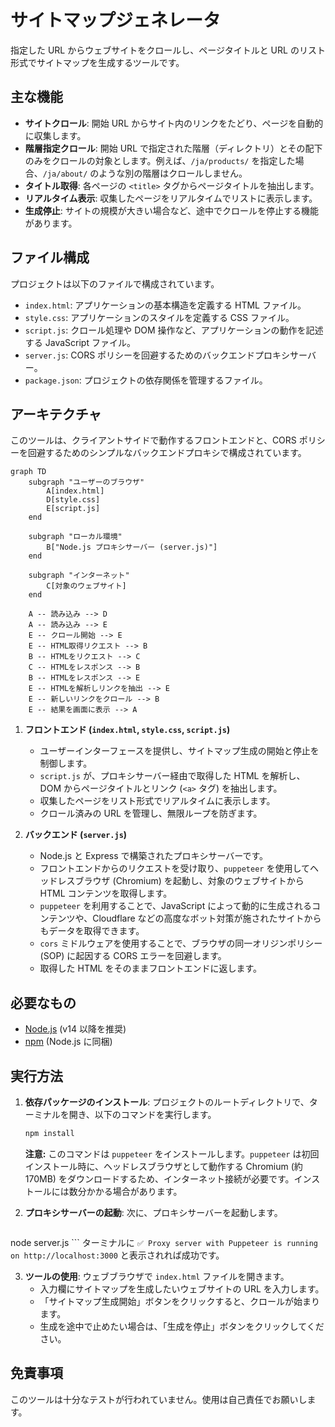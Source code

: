# サイトマップジェネレータ

指定した URL からウェブサイトをクロールし、ページタイトルと URL のリスト形式でサイトマップを生成するツールです。

## 主な機能

-   **サイトクロール**: 開始 URL からサイト内のリンクをたどり、ページを自動的に収集します。
-   **階層指定クロール**: 開始 URL で指定された階層（ディレクトリ）とその配下のみをクロールの対象とします。例えば、`/ja/products/` を指定した場合、`/ja/about/` のような別の階層はクロールしません。
-   **タイトル取得**: 各ページの `<title>` タグからページタイトルを抽出します。
-   **リアルタイム表示**: 収集したページをリアルタイムでリストに表示します。
-   **生成停止**: サイトの規模が大きい場合など、途中でクロールを停止する機能があります。

## ファイル構成

プロジェクトは以下のファイルで構成されています。

-   `index.html`: アプリケーションの基本構造を定義する HTML ファイル。
-   `style.css`: アプリケーションのスタイルを定義する CSS ファイル。
-   `script.js`: クロール処理や DOM 操作など、アプリケーションの動作を記述する JavaScript ファイル。
-   `server.js`: CORS ポリシーを回避するためのバックエンドプロキシサーバー。
-   `package.json`: プロジェクトの依存関係を管理するファイル。

## アーキテクチャ

このツールは、クライアントサイドで動作するフロントエンドと、CORS ポリシーを回避するためのシンプルなバックエンドプロキシで構成されています。

```mermaid
graph TD
    subgraph "ユーザーのブラウザ"
        A[index.html]
        D[style.css]
        E[script.js]
    end

    subgraph "ローカル環境"
        B["Node.js プロキシサーバー (server.js)"]
    end

    subgraph "インターネット"
        C[対象のウェブサイト]
    end

    A -- 読み込み --> D
    A -- 読み込み --> E
    E -- クロール開始 --> E
    E -- HTML取得リクエスト --> B
    B -- HTMLをリクエスト --> C
    C -- HTMLをレスポンス --> B
    B -- HTMLをレスポンス --> E
    E -- HTMLを解析しリンクを抽出 --> E
    E -- 新しいリンクをクロール --> B
    E -- 結果を画面に表示 --> A
```

1.  **フロントエンド (`index.html`, `style.css`, `script.js`)**
    -   ユーザーインターフェースを提供し、サイトマップ生成の開始と停止を制御します。
    -   `script.js` が、プロキシサーバー経由で取得した HTML を解析し、DOM からページタイトルとリンク (`<a>` タグ) を抽出します。
    -   収集したページをリスト形式でリアルタイムに表示します。
    -   クロール済みの URL を管理し、無限ループを防ぎます。

2.  **バックエンド (`server.js`)**
    -   Node.js と Express で構築されたプロキシサーバーです。
    -   フロントエンドからのリクエストを受け取り、`puppeteer` を使用してヘッドレスブラウザ (Chromium) を起動し、対象のウェブサイトから HTML コンテンツを取得します。
    -   `puppeteer` を利用することで、JavaScript によって動的に生成されるコンテンツや、Cloudflare などの高度なボット対策が施されたサイトからもデータを取得できます。
    -   `cors` ミドルウェアを使用することで、ブラウザの同一オリジンポリシー (SOP) に起因する CORS エラーを回避します。
    -   取得した HTML をそのままフロントエンドに返します。

## 必要なもの

-   [Node.js](https://nodejs.org/) (v14 以降を推奨)
-   [npm](https://www.npmjs.com/) (Node.js に同梱)

## 実行方法

1.  **依存パッケージのインストール**:
    プロジェクトのルートディレクトリで、ターミナルを開き、以下のコマンドを実行します。
    ```bash
    npm install
    ```
    **注意:** このコマンドは `puppeteer` をインストールします。`puppeteer` は初回インストール時に、ヘッドレスブラウザとして動作する Chromium (約170MB) をダウンロードするため、インターネット接続が必要です。インストールには数分かかる場合があります。

2.  **プロキシサーバーの起動**:
    次に、プロキシサーバーを起動します。
    ```bash
   node server.js 
    ```
    ターミナルに `✅ Proxy server with Puppeteer is running on http://localhost:3000` と表示されれば成功です。

3.  **ツールの使用**:
    ウェブブラウザで `index.html` ファイルを開きます。
    -   入力欄にサイトマップを生成したいウェブサイトの URL を入力します。
    -   「サイトマップ生成開始」ボタンをクリックすると、クロールが始まります。
    -   生成を途中で止めたい場合は、「生成を停止」ボタンをクリックしてください。

## 免責事項

このツールは十分なテストが行われていません。使用は自己責任でお願いします。
